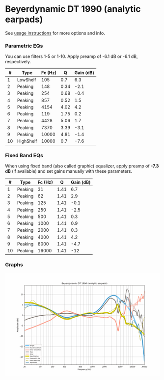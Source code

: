 # Beyerdynamic DT 1990 (analytic earpads)
See [usage instructions](https://github.com/jaakkopasanen/AutoEq#usage) for more options and info.

### Parametric EQs
You can use filters 1-5 or 1-10. Apply preamp of -6.1 dB or -6.1 dB, respectively.

|   # | Type      |   Fc (Hz) |    Q |   Gain (dB) |
|-----|-----------|-----------|------|-------------|
|   1 | LowShelf  |       105 | 0.7  |         6.3 |
|   2 | Peaking   |       148 | 0.34 |        -2.1 |
|   3 | Peaking   |       254 | 0.68 |        -0.4 |
|   4 | Peaking   |       857 | 0.52 |         1.5 |
|   5 | Peaking   |      4154 | 4.02 |         4.2 |
|   6 | Peaking   |       119 | 1.75 |         0.2 |
|   7 | Peaking   |      4428 | 5.06 |         1.7 |
|   8 | Peaking   |      7370 | 3.39 |        -3.1 |
|   9 | Peaking   |     10000 | 4.81 |        -1.4 |
|  10 | HighShelf |     10000 | 0.7  |        -7.6 |

### Fixed Band EQs
When using fixed band (also called graphic) equalizer, apply preamp of **-7.3 dB** (if available) and set gains manually with these parameters.

|   # | Type    |   Fc (Hz) |    Q |   Gain (dB) |
|-----|---------|-----------|------|-------------|
|   1 | Peaking |        31 | 1.41 |         6.7 |
|   2 | Peaking |        62 | 1.41 |         2.9 |
|   3 | Peaking |       125 | 1.41 |        -0.1 |
|   4 | Peaking |       250 | 1.41 |        -2.5 |
|   5 | Peaking |       500 | 1.41 |         0.3 |
|   6 | Peaking |      1000 | 1.41 |         0.9 |
|   7 | Peaking |      2000 | 1.41 |         0.3 |
|   8 | Peaking |      4000 | 1.41 |         4.2 |
|   9 | Peaking |      8000 | 1.41 |        -4.7 |
|  10 | Peaking |     16000 | 1.41 |       -12   |

### Graphs
![](./Beyerdynamic%20DT%201990%20(analytic%20earpads).png)

